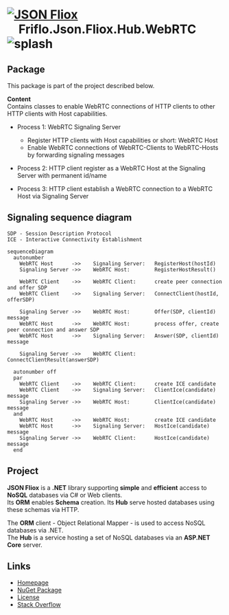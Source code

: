 # [![JSON Fliox](https://raw.githubusercontent.com/friflo/Friflo.Json.Fliox/main/docs/images/Json-Fliox.svg)](https://github.com/friflo/Friflo.Json.Fliox)    **Friflo.Json.Fliox.Hub.WebRTC** ![splash](https://raw.githubusercontent.com/friflo/Friflo.Json.Fliox/main/docs/images/paint-splatter.svg)

## Package

This package is part of the project described below.

**Content**  
Contains classes to enable WebRTC connections of HTTP clients to other HTTP clients with Host capabilities.

* Process 1: WebRTC Signaling Server
  - Register HTTP clients with Host capabilities or short: WebRTC Host
  - Enable WebRTC connections of WebRTC-Clients to WebRTC-Hosts by forwarding signaling messages

* Process 2: HTTP client register as a WebRTC Host at the Signaling Server with permanent id/name

* Process 3: HTTP client establish a WebRTC connection to a WebRTC Host via Signaling Server

## Signaling sequence diagram
```
SDP - Session Description Protocol  
ICE - Interactive Connectivity Establishment  
```
``` mermaid
sequenceDiagram
  autonumber
    WebRTC Host      ->>    Signaling Server:   RegisterHost(hostId)
    Signaling Server ->>    WebRTC Host:        RegisterHostResult()

    WebRTC Client    ->>    WebRTC Client:      create peer connection and offer SDP
    WebRTC Client    ->>    Signaling Server:   ConnectClient(hostId, offerSDP)

    Signaling Server ->>    WebRTC Host:        Offer(SDP, clientId) message
    WebRTC Host      ->>    WebRTC Host:        process offer, create peer connection and answer SDP
    WebRTC Host      ->>    Signaling Server:   Answer(SDP, clientId) message

    Signaling Server ->>    WebRTC Client:      ConnectClientResult(answerSDP)

  autonumber off
  par
    WebRTC Client    ->>    WebRTC Client:      create ICE candidate
    WebRTC Client    ->>    Signaling Server:   ClientIce(candidate) message
    Signaling Server ->>    WebRTC Host:        ClientIce(candidate) message
  and
    WebRTC Host      ->>    WebRTC Host:        create ICE candidate
    WebRTC Host      ->>    Signaling Server:   HostIce(candidate) message
    Signaling Server ->>    WebRTC Client:      HostIce(candidate) message
  end

``` 



## Project

**JSON Fliox** is a **.NET** library supporting **simple** and **efficient** access to **NoSQL** databases via C# or Web clients.  
Its **ORM** enables **Schema** creation. Its **Hub** serve hosted databases using these schemas via HTTP.

The **ORM** client - Object Relational Mapper - is used to access NoSQL databases via .NET.  
The **Hub** is a service hosting a set of NoSQL databases via an **ASP.NET Core** server.


## Links

- [Homepage](https://github.com/friflo/Friflo.Json.Fliox)
- [NuGet Package](https://www.nuget.org/packages/Friflo.Json.Fliox.Hub.GraphQL)
- [License](https://github.com/friflo/Friflo.Json.Fliox/blob/main/LICENSE)
- [Stack Overflow](https://stackoverflow.com/questions/tagged/fliox)